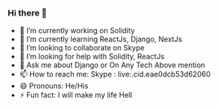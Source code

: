 ### Hi there 👋

<!--
**vaibhav0077/vaibhav0077** is a ✨ _special_ ✨ repository because its `README.md` (this file) appears on your GitHub profile.

Here are some ideas to get you started:
-->
- 🔭 I’m currently working on Solidity
- 🌱 I’m currently learning ReactJs, Django, NextJs
- 👯 I’m looking to collaborate on Skype
- 🤔 I’m looking for help with Solidity, ReactJs
- 💬 Ask me about Django or On Any Tech Above mention
- 📫 How to reach me: Skype : live:.cid.eae0dcb53d62060
- 😄 Pronouns: He/His
- ⚡ Fun fact: I will make my life Hell


